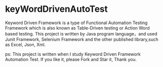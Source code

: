 # keyWordDrivenAutoTest
Keyword Driven Framework is a type of Functional Automation Testing Framework which is also known as Table-Driven testing or Action Word based testing. This project is written by Java program language，and used Junit Framework, Selenium Framework and the other published library,such as Excel, Json, Xml.

ps: This project is written when I study Keyword Driven Framework Automation Test. If you like it, please Fork and Star it, Thank you.
